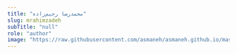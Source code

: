 ```yaml
--- 
title: "محمدرضا رحیم‌‌زاده" 
slug: mrahimzadeh 
subTitle: "null" 
role: "author" 
image: "https://raw.githubusercontent.com/asmaneh/asmaneh.github.io/master/assets/img/authors/mrahimzadeh.jpg" 
--- 
```

